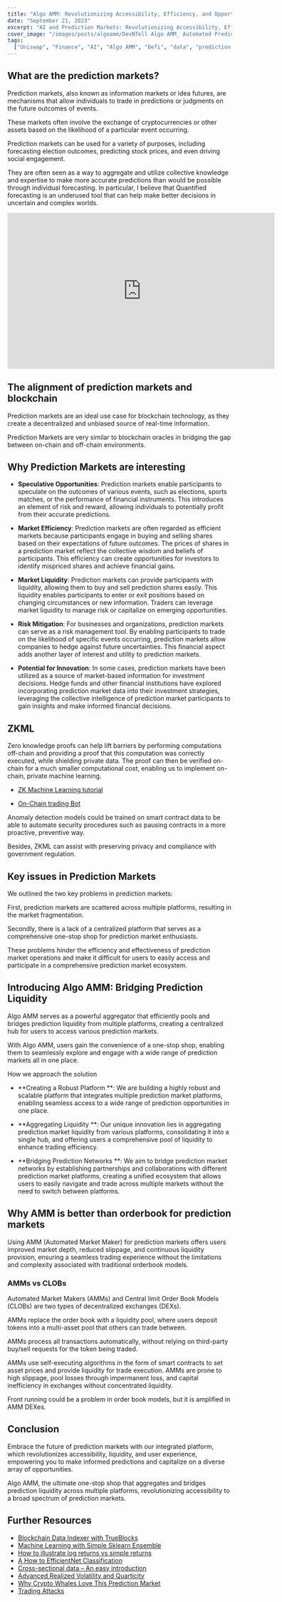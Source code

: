 ```yaml
---
title: "Algo AMM: Revolutionizing Accessibility, Efficiency, and Opportunities"
date: "September 21, 2023"
excerpt: "AI and Prediction Markets: Revolutionizing Accessibility, Efficiency, and Opportunities."
cover_image: "/images/posts/algoamm/DevNTell Algo AMM_ Automated Prediction Market Maker.webp"
tags:
  ["Uniswap", "Finance", "AI", "Algo AMM", "Defi", "data", "prediction markets"]
---
```


## What are the prediction markets?

Prediction markets, also known as information markets or idea futures, are mechanisms that allow individuals to trade in predictions or judgments on the future outcomes of events.

These markets often involve the exchange of cryptocurrencies or other assets based on the likelihood of a particular event occurring.

Prediction markets can be used for a variety of purposes, including forecasting election outcomes, predicting stock prices, and even driving social engagement.

They are often seen as a way to aggregate and utilize collective knowledge and expertise to make more accurate predictions than would be possible through individual forecasting. In particular, I believe that Quantified forecasting is an underused tool that can help make better decisions in uncertain and complex worlds.

<div className="flex justify-center">
    <iframe width="600" height="350" src="https://www.youtube.com/embed/nzcHmhz7q9Q?autoplay=1&mute=1" title="YouTube video player" frameBorder="0" allow="accelerometer; autoplay; clipboard-write; encrypted-media; gyroscope; picture-in-picture;fullscreen"></iframe>
</div>

## The alignment of prediction markets and blockchain

Prediction markets are an ideal use case for blockchain technology, as they create a decentralized and unbiased source of real-time information.

Prediction Markets are very similar to blockchain oracles in bridging the gap between on-chain and off-chain environments.

## Why Prediction Markets are interesting

- **Speculative Opportunities**: Prediction markets enable participants to speculate on the outcomes of various events, such as elections, sports matches, or the performance of financial instruments. This introduces an element of risk and reward, allowing individuals to potentially profit from their accurate predictions.

- **Market Efficiency**: Prediction markets are often regarded as efficient markets because participants engage in buying and selling shares based on their expectations of future outcomes. The prices of shares in a prediction market reflect the collective wisdom and beliefs of participants. This efficiency can create opportunities for investors to identify mispriced shares and achieve financial gains.

- **Market Liquidity**: Prediction markets can provide participants with liquidity, allowing them to buy and sell prediction shares easily. This liquidity enables participants to enter or exit positions based on changing circumstances or new information. Traders can leverage market liquidity to manage risk or capitalize on emerging opportunities.

- **Risk Mitigation**: For businesses and organizations, prediction markets can serve as a risk management tool. By enabling participants to trade on the likelihood of specific events occurring, prediction markets allow companies to hedge against future uncertainties. This financial aspect adds another layer of interest and utility to prediction markets.

- **Potential for Innovation**: In some cases, prediction markets have been utilized as a source of market-based information for investment decisions. Hedge funds and other financial institutions have explored incorporating prediction market data into their investment strategies, leveraging the collective intelligence of prediction market participants to gain insights and make informed financial decisions.

## ZKML

Zero knowledge proofs can help lift barriers by performing computations off-chain and providing a proof that this computation was correctly executed, while shielding private data. The proof can then be verified on-chain for a much smaller computational cost, enabling us to implement on-chain, private machine learning.

- [ZK Machine Learning tutorial](https://0xparc.org/blog/zk-mnist)

- [On-Chain trading Bot](https://github.com/Modulus-Labs/RockyBot)

Anomaly detection models could be trained on smart contract data to be able to automate security procedures such as pausing contracts in a more proactive, preventive way.

Besides, ZKML can assist with preserving privacy and compliance with government regulation.

## Key issues in Prediction Markets

We outlined the two key problems in prediction markets:

First, prediction markets are scattered across multiple platforms, resulting in the market fragmentation.

Secondly, there is a lack of a centralized platform that serves as a comprehensive one-stop shop for prediction market enthusiasts.

These problems hinder the efficiency and effectiveness of prediction market operations and make it difficult for users to easily access and participate in a comprehensive prediction market ecosystem.

## Introducing Algo AMM: Bridging Prediction Liquidity

Algo AMM serves as a powerful aggregator that efficiently pools and bridges prediction liquidity from multiple platforms, creating a centralized hub for users to access various prediction markets.

With Algo AMM, users gain the convenience of a one-stop shop, enabling them to seamlessly explore and engage with a wide range of prediction markets all in one place.

How we approach the solution

- **Creating a Robust Platform **: We are building a highly robust and scalable platform that integrates multiple prediction market platforms, enabling seamless access to a wide range of prediction opportunities in one place.

- **Aggregating Liquidity **: Our unique innovation lies in aggregating prediction market liquidity from various platforms, consolidating it into a single hub, and offering users a comprehensive pool of liquidity to enhance trading efficiency.

- **Bridging Prediction Networks **: We aim to bridge prediction market networks by establishing partnerships and collaborations with different prediction market platforms, creating a unified ecosystem that allows users to easily navigate and trade across multiple markets without the need to switch between platforms.

## Why AMM is better than orderbook for prediction markets

Using AMM (Automated Market Maker) for prediction markets offers users improved market depth, reduced slippage, and continuous liquidity provision, ensuring a seamless trading experience without the limitations and complexity associated with traditional orderbook models.

### AMMs vs CLOBs

Automated Market Makers (AMMs) and Central limit Order Book Models (CLOBs) are two types of decentralized exchanges (DEXs).

AMMs replace the order book with a liquidity pool, where users deposit tokens into a multi-asset pool that others can trade between.

AMMs process all transactions automatically, without relying on third-party buy/sell requests for the token being traded.

AMMs use self-executing algorithms in the form of smart contracts to set asset prices and provide liquidity for trade execution.
AMMs are prone to high slippage, pool losses through impermanent loss, and capital inefficiency in exchanges without concentrated liquidity.

Front running could be a problem in order book models, but it is amplified in AMM DEXes.

## Conclusion

Embrace the future of prediction markets with our integrated platform, which revolutionizes accessibility, liquidity, and user experience, empowering you to make informed predictions and capitalize on a diverse array of opportunities.

Algo AMM, the ultimate one-stop shop that aggregates and bridges prediction liquidity across multiple platforms, revolutionizing accessibility to a broad spectrum of prediction markets.

## Further Resources

- [Blockchain Data Indexer with TrueBlocks](https://dspyt.com/blockchain-data-indexer-with-trueblocks)
- [Machine Learning with Simple Sklearn Ensemble](https://dspyt.com/machine-learning-simple-sklearn-ensemble)
- [How to illustrate log returns vs simple returns](https://dspyt.com/simple-returns-log-return-and-volatility-simple-introduction)
- [A How to EfficientNet Classification](https://dspyt.com/efficientnet-classification)
- [Cross-sectional data – An easy introduction](https://dspyt.com/cross-sectional-data-an-easy-introduction)
- [Advanced Realized Volatility and Quarticity](https://dspyt.com/advanced-realized-volatility-and-quarticity)
- [Why Crypto Whales Love This Prediction Market](https://www.coindesk.com/markets/2021/04/15/why-crypto-whales-love-this-prediction-market/)
- [Trading Attacks](https://blog.injective.com/decentralized-exchange-designs-order-book-model-vs-automated-market-maker-amm/)
